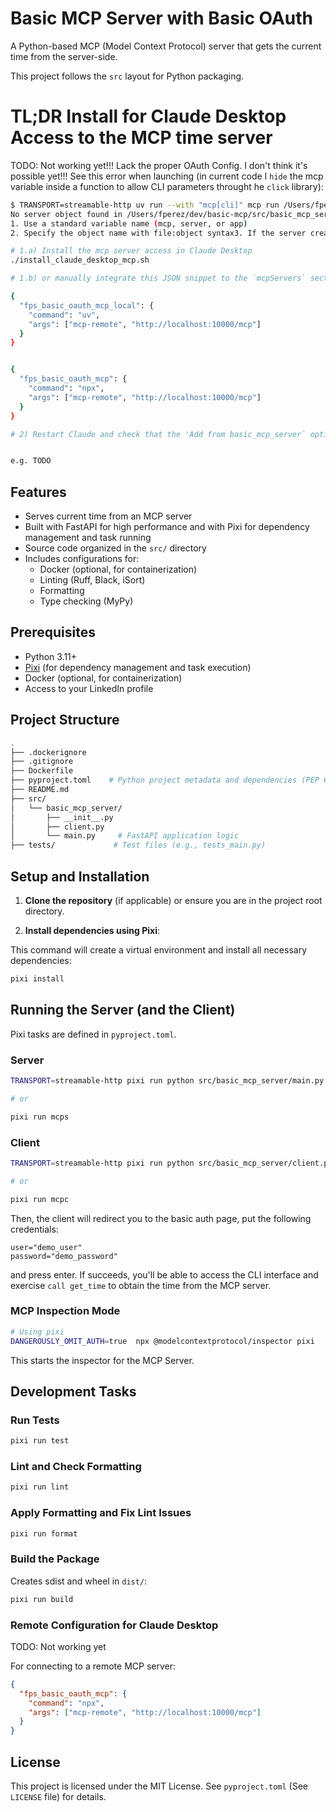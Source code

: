 # Basic MCP Server with Basic OAuth

A Python-based MCP (Model Context Protocol) server that gets the current time from the server-side.

This project follows the `src` layout for Python packaging.

# TL;DR Install for Claude Desktop Access to the MCP time server

TODO: Not working yet!!! Lack the proper OAuth Config. I don't think it's possible yet!!!
See this error when launching (in current code I `hide` the mcp variable inside a function to allow CLI parameters throught he `click` library):

```bash
$ TRANSPORT=streamable-http uv run --with "mcp[cli]" mcp run /Users/fperez/dev/basic-mcp/src/basic_mcp_server/main.py
No server object found in /Users/fperez/dev/basic-mcp/src/basic_mcp_server/main.py. Please either:
1. Use a standard variable name (mcp, server, or app)
2. Specify the object name with file:object syntax3. If the server creates the FastMCP object within main()    or another function, refactor the FastMCP object to be a    global variable named mcp, server, or app.
```


```bash
# 1.a) Install the mcp server access in Claude Desktop
./install_claude_desktop_mcp.sh

# 1.b) or manually integrate this JSON snippet to the `mcpServers` section of your `claude_desktop_config.json` (e.g. `~/Library/Application\ Support/Claude/claude_desktop_config.json`)

{
  "fps_basic_oauth_mcp_local": {
    "command": "uv",
    "args": ["mcp-remote", "http://localhost:10000/mcp"]
  }
}


{
  "fps_basic_oauth_mcp": {
    "command": "npx",
    "args": ["mcp-remote", "http://localhost:10000/mcp"]
  }
}

# 2) Restart Claude and check that the 'Add from basic_mcp_server` option is available in the mcp servers list


e.g. TODO
```

## Features

- Serves current time from an MCP server
- Built with FastAPI for high performance and with Pixi for dependency management and task running
- Source code organized in the `src/` directory
- Includes configurations for:
  - Docker (optional, for containerization)
  - Linting (Ruff, Black, iSort)
  - Formatting
  - Type checking (MyPy)

## Prerequisites

- Python 3.11+
- [Pixi](https://pixi.sh/) (for dependency management and task execution)
- Docker (optional, for containerization)
- Access to your LinkedIn profile

## Project Structure

```bash
.
├── .dockerignore
├── .gitignore
├── Dockerfile
├── pyproject.toml    # Python project metadata and dependencies (PEP 621)
├── README.md
├── src/
│   └── basic_mcp_server/
│       ├── __init__.py
│       ├── client.py
│       └── main.py     # FastAPI application logic
├── tests/             # Test files (e.g., tests_main.py)
```

## Setup and Installation

1. **Clone the repository** (if applicable) or ensure you are in the project root directory.

2. **Install dependencies using Pixi**:

This command will create a virtual environment and install all necessary dependencies:

```bash
pixi install
```

## Running the Server (and the Client)

Pixi tasks are defined in `pyproject.toml`.


### Server

```sh
TRANSPORT=streamable-http pixi run python src/basic_mcp_server/main.py

# or

pixi run mcps
```

### Client

```sh
TRANSPORT=streamable-http pixi run python src/basic_mcp_server/client.py

# or

pixi run mcpc
```

Then, the client will redirect you to the basic auth page, put the following credentials:

```
user="demo_user"
password="demo_password"
```

and press enter. If succeeds, you'll be able to access the CLI interface and exercise `call get_time` to obtain the time from the MCP server.

### MCP Inspection Mode

```bash
# Using pixi
DANGEROUSLY_OMIT_AUTH=true  npx @modelcontextprotocol/inspector pixi
```

This starts the inspector for the MCP Server.

## Development Tasks

### Run Tests

```bash
pixi run test
```

### Lint and Check Formatting

```bash
pixi run lint
```

### Apply Formatting and Fix Lint Issues

```bash
pixi run format
```

### Build the Package

Creates sdist and wheel in `dist/`:

```bash
pixi run build
```

### Remote Configuration for Claude Desktop

TODO: Not working yet

For connecting to a remote MCP server:

```json
{
  "fps_basic_oauth_mcp": {
    "command": "npx",
    "args": ["mcp-remote", "http://localhost:10000/mcp"]
  }
}
```


## License

This project is licensed under the MIT License. See `pyproject.toml` (See `LICENSE` file) for details.
